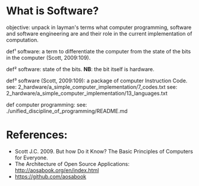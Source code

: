 # What is Software?

objective: unpack in layman's terms what computer programming, software and software engineering are and their role in the current implementation of computation.

def¹ software: a term to differentiate the computer 
                                from the state of the bits in the computer (Scott, 2009:109).
              
def² software: state of the bits.
**NB**: the bit itself is hardware.

def³ software (Scott, 2009:109): a package of computer Instruction Code. <br>
see: 2_hardware/a_simple_computer_implementation/7_codes.txt
see: 2_hardware/a_simple_computer_implementation/13_languages.txt
   
def computer programming: see: ./unified_discipline_of_programming/README.md

# References:
* Scott J.C. 2009. But how Do it Know? The Basic Principles of Computers for Everyone.
* The Architecture of Open Source Applications: http://aosabook.org/en/index.html
* https://github.com/aosabook
  

